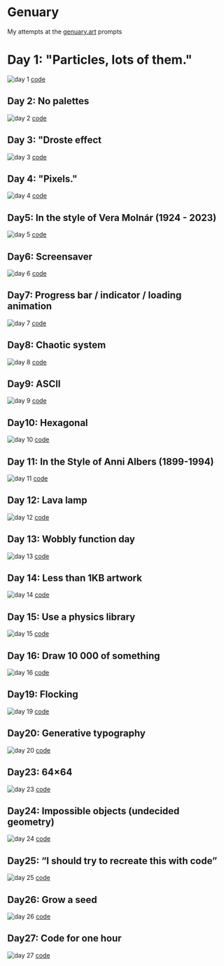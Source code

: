 # Genuary

My attempts at the [genuary.art](https://genuary.art/prompts) prompts

# Day 1: "Particles, lots of them."

![day 1](output/01.png) [code](2024/01.blend)

## Day 2: No palettes

![day 2](output/02.svg) [code](2024/02.py)

## Day 3: "Droste effect

![day 3](output/03.svg) [code](2024/03.py)

## Day 4: "Pixels."

![day 4](output/04.svg) [code](2024/04.py)

## Day5: In the style of Vera Molnár (1924 - 2023)

![day 5](output/05.svg) [code](2024/05.py)

## Day6: Screensaver

![day 6](output/06.svg) [code](2024/06.py)

## Day7: Progress bar / indicator / loading animation

![day 7](output/07.gif) [code](2024/07.py)

## Day8: Chaotic system

![day 8](output/08.svg) [code](2024/8.py)

## Day9: ASCII

![day 9](output/09.svg) [code](2024/09.py)

## Day10: Hexagonal

![day 10](output/10.svg) [code](2024/10.py)

## Day 11: In the Style of Anni Albers (1899-1994)

![day 11](output/11.svg) [code](2024/11.py)

## Day 12: Lava lamp

![day 12](output/12.svg) [code](2024/12.py)

## Day 13: Wobbly function day

![day 13](output/13.svg) [code](2024/13.py)

## Day 14: Less than 1KB artwork

![day 14](output/14.svg) [code](2024/14.py)

## Day 15: Use a physics library

![day 15](output/15.svg) [code](2024/15.py)

## Day 16: Draw 10 000 of something

![day 16](output/16.svg) [code](2024/16.py)

<!-- ## Day 17: Inspired by Islamic art
![day 17](output/17.svg)
[code](2024/17.py) -->

<!-- ## Day 18: Bauhaus
![day 18](output/18.svg)
[code](2024/18.py) -->

## Day19: Flocking

![day 19](output/19.svg) [code](2024/19.py)

## Day20: Generative typography

![day 20](output/20.svg) [code](2024/20.py)

<!--
## Day21: Use a library that you haven’t used before
![day 21](output/21.svg)
[code](2024/21.py) -->

<!-- ## Day22: Point - line - plane
![day 22](output/22.svg)
[code](2024/22.py) -->

## Day23: 64×64

![day 23](output/23.svg) [code](2024/23.py)

## Day24: Impossible objects (undecided geometry)

![day 24](output/24.svg) [code](2024/24.py)

## Day25: “I should try to recreate this with code”

![day 25](output/25.svg) [code](2024/25.py)

## Day26: Grow a seed

![day 26](output/26.svg) [code](2024/26.py)

## Day27: Code for one hour

![day 27](output/27.svg) [code](2024/27.py)

<!-- ## Day28: Skeuomorphism
![day 28](output/28.svg)
[code](2024/28.py) -->
<!-- ## Day29: Signed Distance Functions
*(if we keep trying once per year, eventually we will be good at it!).*
![day 29](output/29.svg)
[code](2024/29.py) -->
<!-- ## Day30: Shaders
![day 30](output/30.svg)
[code](2024/30.py) -->
<!-- ## Day31: Generative music / Generative audio / Generative sound
![day 31](output/31.svg)
[code](2024/31.py) -->
